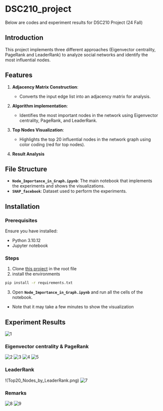 # DSC210_project
Below are codes and experiment results for DSC210 Project (24 Fall)

## Introduction

This project implements three different approaches (Eigenvector centrality, PageRank and LeaderRank) to analyze social networks and identify the most influential nodes.


## Features

1. **Adjacency Matrix Construction**:
   - Converts the input edge list into an adjacency matrix for analysis.

2. **Algorithm implementation**:
   - Identifies the most important nodes in the network using Eigenvector centrality, PageRank, and LeaderRank.

3. **Top Nodes Visualization**:
   - Highlights the top 20 influential nodes in the network graph using color coding (red for top nodes).

4. **Result Analysis**


## File Structure

- **`Node_Importance_in_Graph.ipynb`**: The main notebook that implements the experiments and shows the visualizations.
- **`SNAP_facebook`**: Dataset used to perform the experiments.


## Installation

### Prerequisites

Ensure you have installed:
- Python 3.10.12
- Jupyter notebook

### Steps
1. Clone [this project](https://github.com/Clement1290/DSC210_project.git) in the root file
2. install the environments
```bash
pip install -r requirements.txt
```
3. Open **`Node_Importance_in_Graph.ipynb`** and run all the cells of the notebook.
- Note that it may take a few minutes to show the visualization
  
## Experiment Results
![1](images/data_visual_all.png)
### Eigenvector centrality & PageRank
![2](images/Top10_Nodes_by_Eigenvector.png)
![3](images/EigenvectorCen.png)
![4](images/Top10_Nodes_by_PageRank.png)
![5](images/PageRank.png)
### LeaderRank
!(Top20_Nodes_by_LeaderRank.png)
![7](images/LeaderRank.png)
### Remarks
![8](images/Top10_Nodes_of_Average_Rank.png)
![9](images/Kendall's_Tau_Correlation_Results.png)
